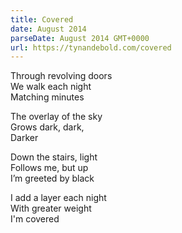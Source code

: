 ```yaml
---
title: Covered
date: August 2014
parseDate: August 2014 GMT+0000
url: https://tynandebold.com/covered
---
```


<p>Through revolving doors</br>
We walk each night</br>
Matching minutes</p>

<p>The overlay of the sky</br>
Grows dark, dark,</br>
Darker<p>

<p>Down the stairs, light</br>
Follows me, but up</br>
I’m greeted by black<p>

<p>I add a layer each night</br>
With greater weight</br>
I'm covered</p>